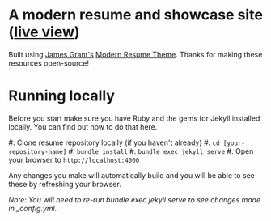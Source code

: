 # A modern resume and showcase site ([live view](https://benjamin.antupit.com))
Built using [James Grant's](https://github.com/sproogen) [Modern Resume Theme](https://github.com/sproogen/modern-resume-theme). Thanks for making these resources open-source!


# Running locally
Before you start make sure you have Ruby and the gems for Jekyll installed locally. You can find out how to do that here.

#. Clone resume repository locally (if you haven't already)
#. `cd [your-repository-name]`
#. `bundle install`
#. `bundle exec jekyll serve`
#. Open your browser to `http://localhost:4000`

Any changes you make will automatically build and you will be able to see these by refreshing your browser.

*Note: You will need to re-run bundle exec jekyll serve to see changes made in _config.yml.*